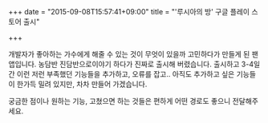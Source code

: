 +++
date = "2015-09-08T15:57:41+09:00"
title = "'루시아의 방' 구글 플레이 스토어 출시"

+++

개발자가 좋아하는 가수에게 해줄 수 있는 것이 무엇이 있을까 고민하다가 만들게 된 팬앱입니다. 농담반 진담반으로이야기 하다가 진짜로 출시해 버렸습니다. 출시하고 3-4일 간 이런 저런 부족했던 기능들을 추가하고, 오류를 잡고.. 아직도 추가하고 싶은 기능들이 한가득 밀려 있지만, 차차 만들어 가겠습니다.

궁금한 점이나 원하는 기능, 고쳤으면 하는 것들은 편하게 어떤 경로도 좋으니 전달해주세요.
